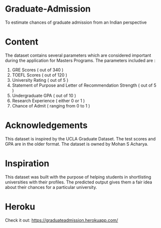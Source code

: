 # Graduate-Admission
To estimate chances of graduate admission from an Indian perspective

# Content
The dataset contains several parameters which are considered important during the application for Masters Programs. The parameters included are : 
1. GRE Scores ( out of 340 ) 
2. TOEFL Scores ( out of 120 ) 
3. University Rating ( out of 5 ) 
4. Statement of Purpose and Letter of Recommendation Strength ( out of 5 ) 
5. Undergraduate GPA ( out of 10 ) 
6. Research Experience ( either 0 or 1 ) 
7. Chance of Admit ( ranging from 0 to 1 )

# Acknowledgements
This dataset is inspired by the UCLA Graduate Dataset. The test scores and GPA are in the older format. The dataset is owned by Mohan S Acharya.

# Inspiration
This dataset was built with the purpose of helping students in shortlisting universities with their profiles. The predicted output gives them a fair idea about their chances for a particular university.

# Heroku
Check it out: https://graduateadmission.herokuapp.com/
